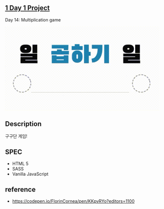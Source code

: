 ## [1 Day 1 Project](https://github.com/bugxvii/OneDay_OneProject) 

Day 14: Multiplication game

![demo picture](./gugudan.gif)

## Description
구구단 게임!

## SPEC
- HTML 5
- SASS
- Vanilla JavaScript

## reference
- https://codepen.io/FlorinCornea/pen/KKpvRYo?editors=1100